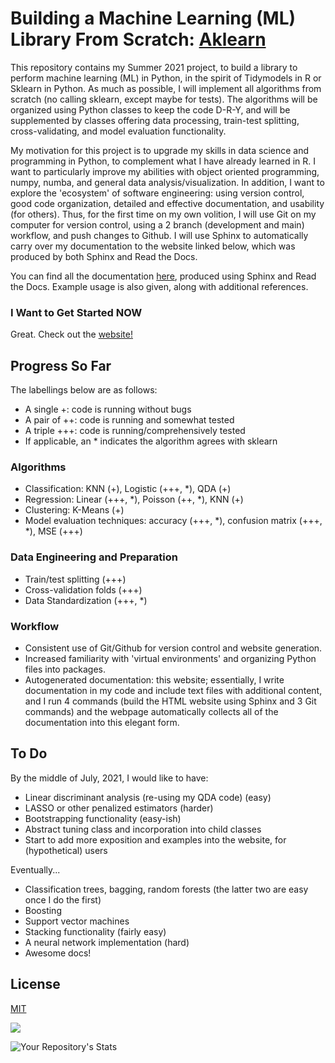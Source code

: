 # Building a Machine Learning (ML) Library From Scratch: [Aklearn](https://akprasadan.github.io/aklearn/index.html)

This repository contains my Summer 2021 project, to build a library to perform machine learning (ML) in Python, in the spirit of Tidymodels in R or Sklearn in Python. As much as possible, I will implement all algorithms from scratch (no calling sklearn, except maybe for tests). The algorithms will be organized using Python classes to keep the code D-R-Y, and will be supplemented by classes offering data processing, train-test splitting, cross-validating, and model evaluation functionality.

My motivation for this project is to upgrade my skills in data science and programming in Python, to complement what I have already learned in R. I want to particularly improve my abilities with object oriented programming, numpy, numba, and general data analysis/visualization. In addition, I want to explore the 'ecosystem' of software engineering: using version control, good code organization, detailed and effective documentation, and usability (for others). Thus, for the first time on my own volition, I will use Git on my computer for version control, using a 2 branch (development and main) workflow, and push changes to Github. I will use Sphinx to automatically carry over my documentation to the website linked below, which was produced by both Sphinx and Read the Docs. 

You can find all the documentation [here](https://akprasadan.github.io/aklearn/index.html), produced using Sphinx and Read the Docs. Example usage is also given, along with additional references.

### I Want to Get Started NOW

Great. Check out the [website!](https://akprasadan.github.io/aklearn/index.html)


## Progress So Far 

The labellings below are as follows:
 - A single +: code is running without bugs
 - A pair of ++: code is running and somewhat tested 
 - A triple +++: code is running/comprehensively tested
 - If applicable, an * indicates the algorithm agrees with sklearn

### Algorithms

- Classification: KNN (+), Logistic (+++, *), QDA (+)
- Regression: Linear (+++, *), Poisson (++, *), KNN (+)
- Clustering: K-Means (+)
- Model evaluation techniques: accuracy (+++, *), confusion matrix (+++, *), MSE (+++)

### Data Engineering and Preparation

- Train/test splitting (+++)
- Cross-validation folds (+++)
- Data Standardization (+++, *)

### Workflow

- Consistent use of Git/Github for version control and website generation.
- Increased familiarity with 'virtual environments' and organizing Python files into packages.
- Autogenerated documentation: this website; essentially, I write documentation in my code and include text files with additional content, and I run 4 commands (build the HTML website using Sphinx and 3 Git commands) and the webpage automatically collects all of the documentation into this elegant form.


## To Do

By the middle of July, 2021, I would like to have:

- Linear discriminant analysis (re-using my QDA code) (easy)
- LASSO or other penalized estimators (harder)
- Bootstrapping functionality (easy-ish)
- Abstract tuning class and incorporation into child classes
- Start to add more exposition and examples into the website, for (hypothetical) users

Eventually...

- Classification trees, bagging, random forests (the latter two are easy once I do the first)
- Boosting
- Support vector machines
- Stacking functionality (fairly easy)
- A neural network implementation (hard)
- Awesome docs!


## License
[MIT](https://choosealicense.com/licenses/mit/)

![](https://github.com/akprasadan/aklearn/workflows/Project%20Tests/badge.svg)

![Your Repository's Stats](https://github-readme-stats.vercel.app/api?username=akprasadan&show_icons=true)


